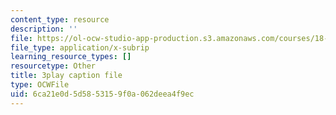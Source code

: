 ```yaml
---
content_type: resource
description: ''
file: https://ol-ocw-studio-app-production.s3.amazonaws.com/courses/18-06sc-linear-algebra-fall-2011/6ca21e0d5d5853159f0a062deea4f9ec_QNpj-gOXW9M.vtt
file_type: application/x-subrip
learning_resource_types: []
resourcetype: Other
title: 3play caption file
type: OCWFile
uid: 6ca21e0d-5d58-5315-9f0a-062deea4f9ec
---
```

